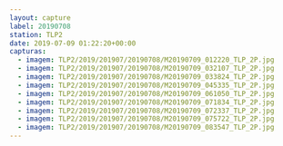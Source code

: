```yaml
---
layout: capture
label: 20190708
station: TLP2
date: 2019-07-09 01:22:20+00:00
capturas:
  - imagem: TLP2/2019/201907/20190708/M20190709_012220_TLP_2P.jpg
  - imagem: TLP2/2019/201907/20190708/M20190709_032107_TLP_2P.jpg
  - imagem: TLP2/2019/201907/20190708/M20190709_033824_TLP_2P.jpg
  - imagem: TLP2/2019/201907/20190708/M20190709_045335_TLP_2P.jpg
  - imagem: TLP2/2019/201907/20190708/M20190709_061050_TLP_2P.jpg
  - imagem: TLP2/2019/201907/20190708/M20190709_071834_TLP_2P.jpg
  - imagem: TLP2/2019/201907/20190708/M20190709_072337_TLP_2P.jpg
  - imagem: TLP2/2019/201907/20190708/M20190709_075722_TLP_2P.jpg
  - imagem: TLP2/2019/201907/20190708/M20190709_083547_TLP_2P.jpg
---
```

